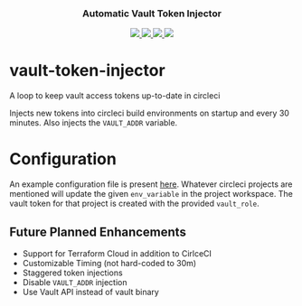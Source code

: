 <div align="center" class="no-border">
  <h3>Automatic Vault Token Injector</h3>
  <a href="https://github.com/FairwindsOps/vault-token-injector">
    <img src="https://img.shields.io/github/v/release/FairwindsOps/vault-token-injector">
  </a>
  <a href="https://goreportcard.com/report/github.com/FairwindsOps/vault-token-injector">
    <img src="https://goreportcard.com/badge/github.com/FairwindsOps/vault-token-injector">
  </a>
  <a href="https://circleci.com/gh/FairwindsOps/vault-token-injector.svg">
    <img src="https://circleci.com/gh/FairwindsOps/vault-token-injector.svg?style=svg">
  </a>
  <a href="https://insights.fairwinds.com/gh/FairwindsOps/vault-token-injector">
    <img src="https://insights.fairwinds.com/v0/gh/FairwindsOps/vault-token-injector/badge.svg">
  </a>
</div>

# vault-token-injector

A loop to keep vault access tokens up-to-date in circleci

Injects new tokens into circleci build environments on startup and every 30 minutes. Also injects the `VAULT_ADDR` variable.

# Configuration

An example configuration file is present [here](example_config.yaml). Whatever circleci projects are mentioned will update the given `env_variable` in the project workspace. The vault token for that project is created with the provided `vault_role`.

## Future Planned Enhancements

* Support for Terraform Cloud in addition to CirlceCI
* Customizable Timing (not hard-coded to 30m)
* Staggered token injections
* Disable `VAULT_ADDR` injection
* Use Vault API instead of vault binary
